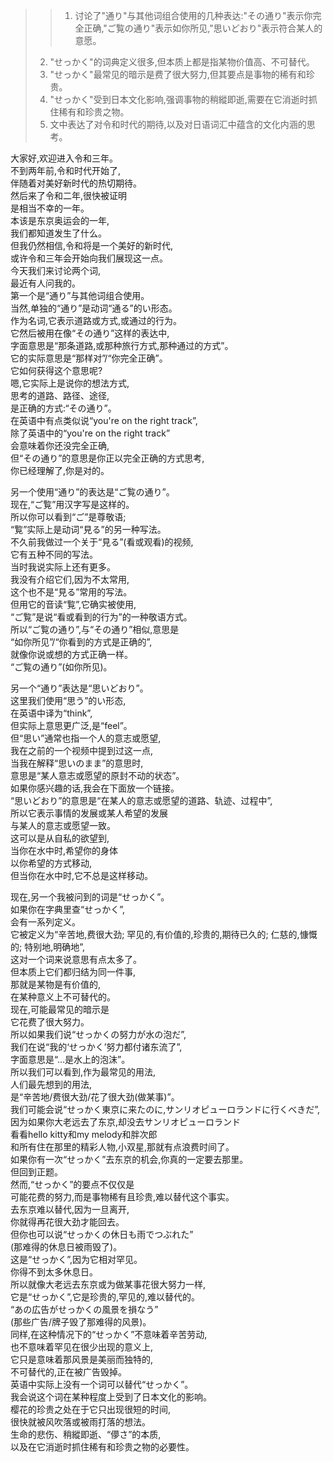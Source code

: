 > > 1. 讨论了"通り"与其他词组合使用的几种表达:"その通り"表示你完全正确,"ご覧の通り"表示如你所见,"思いどおり"表示符合某人的意愿。
> 2. "せっかく"的词典定义很多,但本质上都是指某物价值高、不可替代。
> 3. "せっかく"最常见的暗示是费了很大努力,但其要点是事物的稀有和珍贵。
> 4. "せっかく"受到日本文化影响,强调事物的稍縱即逝,需要在它消逝时抓住稀有和珍贵之物。
> 5. 文中表达了对令和时代的期待,以及对日语词汇中蕴含的文化内涵的思考。

大家好,欢迎进入令和三年。<br />不到两年前,令和时代开始了,<br />伴随着对美好新时代的热切期待。<br />然后来了令和二年,很快被证明<br />是相当不幸的一年。<br />本该是东京奥运会的一年,<br />我们都知道发生了什么。<br />但我仍然相信,令和将是一个美好的新时代,<br />或许令和三年会开始向我们展现这一点。<br />今天我们来讨论两个词,<br />最近有人问我的。<br />第一个是“通り”与其他词组合使用。<br />当然,单独的“通り”是动词“通る”的い形态。<br />作为名词,它表示道路或方式,或通过的行为。<br />它然后被用在像“その通り”这样的表达中,<br />字面意思是“那条道路,或那种旅行方式,那种通过的方式”。<br />它的实际意思是“那样对”/“你完全正确”。<br />它如何获得这个意思呢?<br />嗯,它实际上是说你的想法方式,<br />思考的道路、路径、途径,<br />是正确的方式:“その通り”。<br />在英语中有点类似说“you're on the right track”,<br />除了英语中的“you're on the right track”<br />会意味着你还没完全正确,<br />但“その通り”的意思是你正以完全正确的方式思考,<br />你已经理解了,你是对的。

另一个使用“通り”的表达是“ご覧の通り”。<br />现在,“ご覧”用汉字写是这样的。<br />所以你可以看到“ご”是尊敬语;<br />“覧”实际上是动词“見る”的另一种写法。<br />不久前我做过一个关于“見る”(看或观看)的视频,<br />它有五种不同的写法。<br />当时我说实际上还有更多。<br />我没有介绍它们,因为不太常用,<br />这个也不是“見る”常用的写法。<br />但用它的音读“覧”,它确实被使用,<br />“ご覧”是说“看或看到的行为”的一种敬语方式。<br />所以“ご覧の通り”,与“その通り”相似,意思是<br />“如你所见”/“你看到的方式是正确的”,<br />就像你说或想的方式正确一样。<br />“ご覧の通り”(如你所见)。

另一个“通り”表达是“思いどおり”。<br />这里我们使用“思う”的い形态,<br />在英语中译为“think”,<br />但实际上意思更广泛,是“feel”。<br />但“思い”通常也指一个人的意志或愿望,<br />我在之前的一个视频中提到过这一点,<br />当我在解释“思いのまま”的意思时,<br />意思是“某人意志或愿望的原封不动的状态”。<br />如果你感兴趣的话,我会在下面放一个链接。<br />“思いどおり”的意思是“在某人的意志或愿望的道路、轨迹、过程中”,<br />所以它表示事情的发展或某人希望的发展<br />与某人的意志或愿望一致。<br />这可以是从自私的欲望到,<br />当你在水中时,希望你的身体<br />以你希望的方式移动,<br />但当你在水中时,它不总是这样移动。

现在,另一个我被问到的词是“せっかく”。<br />如果你在字典里查“せっかく”,<br />会有一系列定义。<br />它被定义为“辛苦地,费很大劲; 罕见的,有价值的,珍贵的,期待已久的; 仁慈的,慷慨的; 特别地,明确地”,<br />这对一个词来说意思有点太多了。<br />但本质上它们都归结为同一件事,<br />那就是某物是有价值的,<br />在某种意义上不可替代的。<br />现在,可能最常见的暗示是<br />它花费了很大努力。<br />所以如果我们说“せっかくの努力が水の泡だ”,<br />我们在说“我的‘せっかく’努力都付诸东流了”,<br />字面意思是“...是水上的泡沫”。<br />所以我们可以看到,作为最常见的用法,<br />人们最先想到的用法,<br />是“辛苦地/费很大劲/花了很大劲(做某事)”。<br />我们可能会说“せっかく東京に来たのに,サンリオピューロランドに行くべきだ”,<br />因为如果你大老远去了东京,却没去サンリオピューロランド<br />看看hello kitty和my melody和胖次郎<br />和所有住在那里的精彩人物,小双星,那就有点浪费时间了。<br />如果你有一次“せっかく”去东京的机会,你真的一定要去那里。<br />但回到正题。<br />然而,“せっかく”的要点不仅仅是<br />可能花费的努力,而是事物稀有且珍贵,难以替代这个事实。<br />去东京难以替代,因为一旦离开,<br />你就得再花很大劲才能回去。<br />但你也可以说“せっかくの休日も雨でつぶれた”<br />(那难得的休息日被雨毁了)。<br />这是“せっかく”,因为它相对罕见。<br />你得不到太多休息日。<br />所以就像大老远去东京或为做某事花很大努力一样,<br />它是“せっかく”,它是珍贵的,罕见的,难以替代的。<br />“あの広告がせっかくの風景を損なう”<br />(那些广告/牌子毁了那难得的风景)。<br />同样,在这种情况下的“せっかく”不意味着辛苦劳动,<br />也不意味着罕见在很少出现的意义上,<br />它只是意味着那风景是美丽而独特的,<br />不可替代的,正在被广告毁掉。<br />英语中实际上没有一个词可以替代“せっかく”。<br />我会说这个词在某种程度上受到了日本文化的影响。<br />樱花的珍贵之处在于它只出现很短的时间,<br />很快就被风吹落或被雨打落的想法。<br />生命的悲伤、稍縱即逝、“儚さ”的本质,<br />以及在它消逝时抓住稀有和珍贵之物的必要性。
